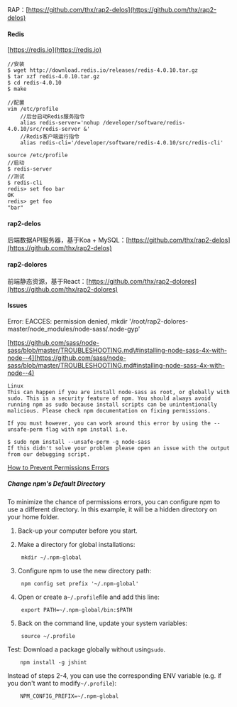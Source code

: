 RAP：[https://github.com/thx/rap2-delos](https://github.com/thx/rap2-delos)

#### Redis

[https://redis.io](https://redis.io)

```
//安装
$ wget http://download.redis.io/releases/redis-4.0.10.tar.gz
$ tar xzf redis-4.0.10.tar.gz
$ cd redis-4.0.10
$ make

//配置
vim /etc/profile
    //后台启动Redis服务指令
    alias redis-server='nohup /developer/software/redis-4.0.10/src/redis-server &'
    //Redis客户端运行指令
    alias redis-cli='/developer/software/redis-4.0.10/src/redis-cli'

source /etc/profile
//启动
$ redis-server
//测试
$ redis-cli
redis> set foo bar
OK
redis> get foo
"bar"
```

#### rap2-delos

后端数据API服务器，基于Koa + MySQL：[https://github.com/thx/rap2-delos](https://github.com/thx/rap2-delos)

#### rap2-dolores

前端静态资源，基于React：[https://github.com/thx/rap2-dolores](https://github.com/thx/rap2-dolores)

#### Issues

Error: EACCES: permission denied, mkdir '/root/rap2-dolores-master/node\_modules/node-sass/.node-gyp'

[https://github.com/sass/node-sass/blob/master/TROUBLESHOOTING.md\#installing-node-sass-4x-with-node--4](https://github.com/sass/node-sass/blob/master/TROUBLESHOOTING.md#installing-node-sass-4x-with-node--4)

```
Linux
This can happen if you are install node-sass as root, or globally with sudo. This is a security feature of npm. You should always avoid running npm as sudo because install scripts can be unintentionally malicious. Please check npm documentation on fixing permissions.

If you must however, you can work around this error by using the --unsafe-perm flag with npm install i.e.

$ sudo npm install --unsafe-perm -g node-sass
If this didn't solve your problem please open an issue with the output from our debugging script.
```

[How to Prevent Permissions Errors](https://docs.npmjs.com/getting-started/fixing-npm-permissions)

##### Change npm's Default Directory

To minimize the chance of permissions errors, you can configure npm to use a different directory. In this example, it will be a hidden directory on your home folder.

1. Back-up your computer before you start.

2. Make a directory for global installations:

   ```
    mkdir ~/.npm-global

   ```

3. Configure npm to use the new directory path:

   ```
    npm config set prefix '~/.npm-global'

   ```

4. Open or create a`~/.profile`file and add this line:

   ```
    export PATH=~/.npm-global/bin:$PATH

   ```

5. Back on the command line, update your system variables:

   ```
    source ~/.profile

   ```

Test: Download a package globally without using`sudo`.

```
    npm install -g jshint

```

Instead of steps 2-4, you can use the corresponding ENV variable \(e.g. if you don't want to modify`~/.profile`\):

```
    NPM_CONFIG_PREFIX=~/.npm-global
```



